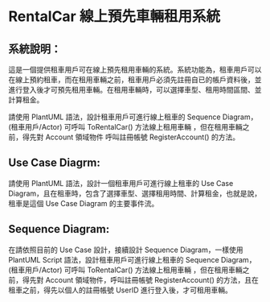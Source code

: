 # RentalCar 線上預先車輛租用系統

## 系統說明：
這是一個提供租車用戶可在線上預先租用車輛的系統。系統功能為，租車用戶可以在線上預約租車，而在租用車輛之前，租車用戶必須先註冊自已的帳戶資料後，並進行登入後才可預先租用車輛。在租用車輛時，可以選擇車型、租用時間區間、並計算租金。

請使用 PlantUML 語法，設計租車用戶可進行線上租車的 Sequence Diagram，(租車用戶/Actor) 可呼叫 ToRentalCar() 方法線上租用車輛 ，但在租用車輛之前，得先對 Account 領域物件 呼叫註冊帳號 RegisterAccount() 的方法。

## Use Case Diagrm:
請使用 PlantUML 語法，設計一個租車用戶可進行線上租車的 Use Case Diagram，且在租車時，包含了選擇車型、選擇租用時間、計算租金，也就是說，租車是這個 Use Case Diagram 的主要事件流。

## Sequence Diagram:
在請依照目前的 Use Case 設計，接續設計 Sequence Diagram，一樣使用 PlantUML Script 語法，設計租車用戶可進行線上租車的 Sequence Diagram，(租車用戶/Actor) 可呼叫 ToRentalCar() 方法線上租用車輛 ，但在租用車輛之前，得先對 Account 領域物件，呼叫註冊帳號 RegisterAccount() 的方法，且在租車之前，得先以個人的註冊帳號 UserID 進行登入後，才可租用車輛。